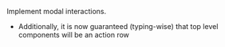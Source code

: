 Implement modal interactions.
- Additionally, it is now guaranteed (typing-wise) that top level components will be an action row
